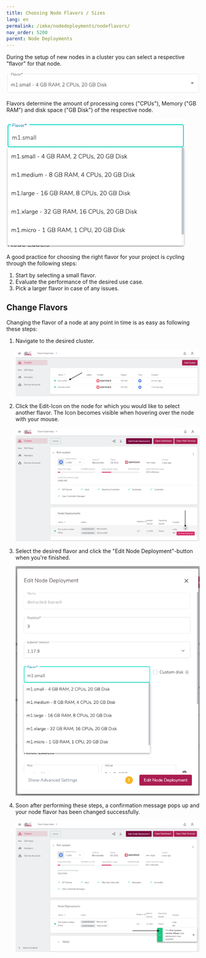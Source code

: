 ```yaml
---
title: Choosing Node Flavors / Sizes
lang: en
permalink: /imke/nodedeployments/nodeflavors/
nav_order: 5200
parent: Node Deployments
---
```


During the setup of new nodes in a cluster you can select a respective "flavor" for that node.

![Flavor-Select](flavor-select.png?resize=600,65)

Flavors determine the amount of processing cores ("CPUs"), Memory ("GB RAM") and disk space ("GB Disk") of the respective node.

![Flavors](flavors.png?resize=600,500)

A good practice for choosing the right flavor for your project is cycling through the following steps:

1. Start by selecting a small flavor.
2. Evaluate the performance of the desired use case.
3. Pick a larger flavor in case of any issues.

## Change Flavors

Changing the flavor of a node at any point in time is as easy as following these steps:

1. Navigate to the desired cluster.

    ![Clusters](clusters.png?resize=1500,300)

1. Click the Edit-Icon on the node for which you would like to select another flavor. The Icon becomes visible when hovering over the node with your mouse.

    ![Node-Selection](node-selection.png?resize=1500,700)

1. Select the desired flavor and click the "Edit Node Deployment"-button when you're finished.

    ![Edit-Node](edit-node.png?resize=600,700)

1. Soon after performing these steps, a confirmation message pops up and your node flavor has been changed successfully.

    ![Success-Message](success-message.png?resize=600,700)
